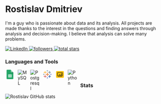 # Rostislav Dmitriev

I'm a guy who is passionate about data and its analysis. All projects are made thanks to the interest in the questions and finding answers through analysis and decision-making. I believe that analysis can solve many problems.

   <p align="left">
      <a href="https://www.linkedin.com/in/rostislav-dmitriev-a449762b1/">
         <img alt="LinkedIn" title="LinkedIn" src="https://img.shields.io/badge/LinkedIn-0077B5?style=for-the-badge&logo=linkedin&logoColor=white"/</a>
      <a href="https://github.com/RostislavDmitriev?tab=followers">
         <img alt="followers" title="Follow me on Github" src="https://custom-icon-badges.demolab.com/github/followers/RostislavDmitriev?color=236ad3&labelColor=1155ba&style=for-the-badge&logo=person-add&label=Follow&logoColor=white"/</a>
      <a href="https://github.com/RostislavDmitriev?tab=repositories&sort=stargazers">
         <img alt="total stars" title="Total stars on GitHub" src="https://custom-icon-badges.demolab.com/github/stars/RostislavDmitriev?color=55960c&style=for-the-badge&labelColor=488207&logo=star"/></a>
   </p>


### Languages and Tools

<img align="left" alt="Excel" width="30px" style="padding-right:10px;" src="img/sheets.png" />
<img align="left" alt="MySQL" width="30px" style="padding-right:10px;" src="https://cdn.jsdelivr.net/gh/devicons/devicon/icons/mysql/mysql-original-wordmark.svg" />
<img align="left" alt="Postgresql" width="30px" style="padding-right:10px;" src="https://cdn.jsdelivr.net/gh/devicons/devicon/icons/postgresql/postgresql-original.svg" />
<img align="left" alt="Tableau" width="30px" style="padding-right:10px;" src="img/tableau.png" />
<img align="left" alt="Power BI" width="30px" style="padding-right:10px;" src="img/power-bi.png" />
<img align="left" alt="Python" width="30px" style="padding-right:10px;" src="https://cdn.jsdelivr.net/gh/devicons/devicon/icons/python/python-plain.svg" />
<br />

### Stats

![Rostislav GitHub stats](https://github-readme-stats.vercel.app/api?username=RostislavDmitriev&show_icons=true&theme=synthwave)

<!-- ![GitHub Streak](https://streak-stats.demolab.com?user=RostislavDmitriev&theme=synthwave&border_radius=4.5) -->
